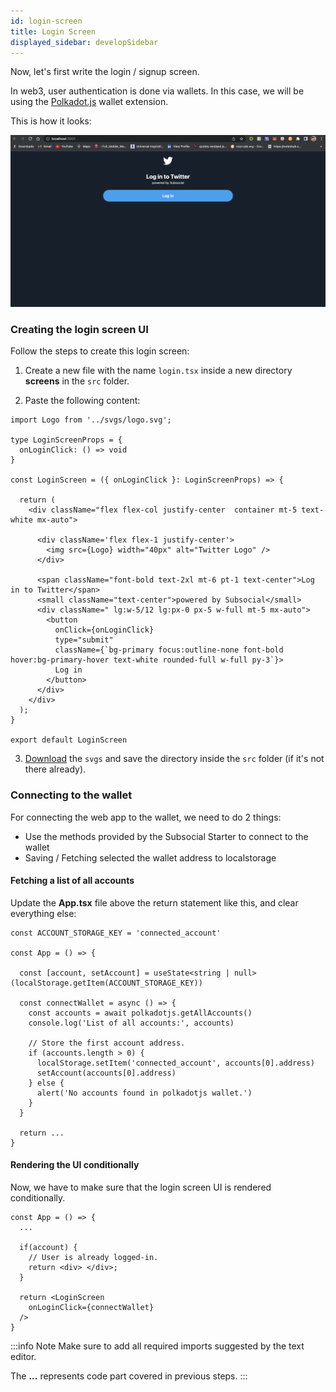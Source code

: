 ```yaml
---
id: login-screen
title: Login Screen
displayed_sidebar: developSidebar
---
```


Now, let's first write the login / signup screen. 

In web3, user authentication is done via wallets. In this case, we will be using the [Polkadot.js](https://polkadot.js.org/extension/) wallet extension.

This is how it looks:

![Login Screen](../../../../static/img/twitter-dapp/login.png)

### Creating the login screen UI

Follow the steps to create this login screen: 

1. Create a new file with the name `login.tsx` inside a new directory **screens** in the `src` folder.

2. Paste the following content: 

```tsx
import Logo from '../svgs/logo.svg';

type LoginScreenProps = {
  onLoginClick: () => void
}

const LoginScreen = ({ onLoginClick }: LoginScreenProps) => {

  return (
    <div className="flex flex-col justify-center  container mt-5 text-white mx-auto">

      <div className='flex flex-1 justify-center'>
        <img src={Logo} width="40px" alt="Twitter Logo" />
      </div>

      <span className="font-bold text-2xl mt-6 pt-1 text-center">Log in to Twitter</span>
      <small className="text-center">powered by Subsocial</small>
      <div className=" lg:w-5/12 lg:px-0 px-5 w-full mt-5 mx-auto">
        <button
          onClick={onLoginClick}
          type="submit"
          className={`bg-primary focus:outline-none font-bold hover:bg-primary-hover text-white rounded-full w-full py-3`}>
          Log in
        </button>
      </div>
    </div>
  );
}

export default LoginScreen
```

3. [Download](https://drive.google.com/drive/folders/1l6t06P1aJqTCM7vi5rU6qIhwxeHc3_WR?usp=sharing) the `svgs` and save the directory inside the `src` folder (if it's not there already).


### Connecting to the wallet

For connecting the web app to the wallet, we need to do 2 things:

- Use the methods provided by the Subsocial Starter to connect to the wallet
- Saving / Fetching selected the wallet address to localstorage


#### Fetching a list of all accounts

Update the **App.tsx** file above the return statement like this, and clear everything else:

```tsx
const ACCOUNT_STORAGE_KEY = 'connected_account'

const App = () => {

  const [account, setAccount] = useState<string | null>(localStorage.getItem(ACCOUNT_STORAGE_KEY))

  const connectWallet = async () => {
    const accounts = await polkadotjs.getAllAccounts()
    console.log('List of all accounts:', accounts)

    // Store the first account address.
    if (accounts.length > 0) {
      localStorage.setItem('connected_account', accounts[0].address)
      setAccount(accounts[0].address)
    } else {
      alert('No accounts found in polkadotjs wallet.')
    }
  }

  return ...
}
```

#### Rendering the UI conditionally

Now, we have to make sure that the login screen UI is rendered conditionally.

```tsx
const App = () => {
  ...

  if(account) {
    // User is already logged-in.
    return <div> </div>;
  }

  return <LoginScreen
    onLoginClick={connectWallet}
  />
}
```

:::info Note
Make sure to add all required imports suggested by the text editor. 

The **...** represents code part covered in previous steps.
:::

